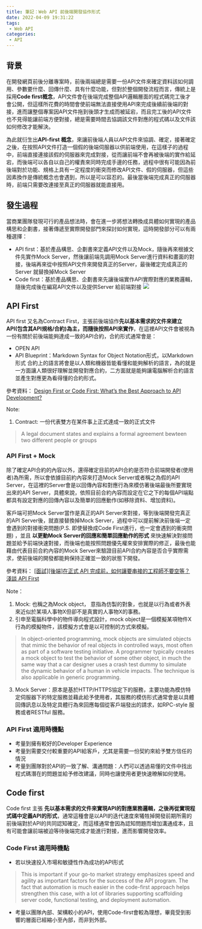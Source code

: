 ```yaml
---
title: 筆記：Web API 前後端開發協作形式
date: 2022-04-09 19:31:22
tags:
 - Web API
categories:
 - API
---
```


## 背景
在開發網頁前後分離專案時，前後兩端總是需要一份API文件來確定資料該如何調用、參數要什麼、回傳什麼、具有什麼功能，但對於整個開發流程而言，傳統上是採用**Code first概念**，API文件會在後端完成整個API邏輯層面的程式碼完工後才會公開，但這樣所花費的時間會使前端無法直接使用API來完成後續前後端的對接，進而讓整個專案因API文件拖到後頭才生成而被延宕，而且完工後的API文件也不見得能讓前端方便對接，總是需要時間去協調該文件對應的程式碼以及文件該如何修改才能解決。

為此就衍生出**API-first 概念**，來讓前後端人員以API文件來協調、確定，接著確定之後，在按照API文件打造一個假的後端伺服器以供前端使用，在這樣子的過程中，前端直接連接該假的伺服器來完成對接，從而讓前端不會再被後端的實作給延宕，而後端可以各自以自己的權責來同時完成手邊的任務，過程中很有可能因為前後端對於功能、規格上具有一定程度的衝突而修改API文件、假的伺服器，但這些因素換作是傳統概念也會遇到，所以是可以容忍的。最後當後端完成真正的伺服器時，前端只需要改連接至真正的伺服器就能直接用。

## 發生過程
當商業團隊發現可行的產品想法時，會在進一步將想法轉換成具體如何實現的產品構思和企劃書，接著傳遞至實際開發部門來探討如何實現，這時開發部分可以有兩種選擇：
  - API first：基於產品構思、企劃書來定義API文件以及Mock，隨後再來根據文件先實作Mock Server，然後讓前端先調用Mock Server進行資料和畫面的對接，後端再來從中按照API文件來開發真正的Server，最後確定完成真正的Server 就替換掉Mock Server 
  - Code first：基於產品構思、企劃書來先讓後端實作API實際對應的業務邏輯，隨後完成後在編寫API文件以及提供Server 給前端對接
![](https://static1.smartbear.co/swagger/media/blog/design-first-vs-code-first-swaggerhub-graphic.png)
## API First
API first 又名為Contract First，主張前後端協作**先以基本需求的文件來建立API(包含其API規格/合約)為主，而隨後按照API來實作**，在這裡API文件會被視為一份有關於前後端能夠達成一致的API合約，合約形式通常會是：
  - OPEN API
  - API Blueprint：Markdown Syntax for Object Notation形式，以Markdown形式
合約上的語言將會是以人類和機器皆能看懂和能夠解析的語言，為的就是一方面讓人類很好理解並開發對應合約，二方面就是能夠讓電腦解析合約語言並產生對應更為看得懂的合約形式。

參考資料：
[Design First or Code First: What’s the Best Approach to API Development? ](https://swagger.io/blog/api-design/design-first-or-code-first-api-development/)

Note:
1. Contract: 一份代表雙方在某件事上正式達成一致的正式文件
> A legal document states and explains a formal agreement bewteen two different people or groups


### API First + Mock 
除了確定API合約的內容以外，還得確定目前的API合約是否符合前端開發者(使用者)為所需，所以會依據目前約內容來打造Mock Server或者稱之為假的API Server，在這裡的Server會是以回傳內容和對應行為來模仿著後端最後所要實現出來的API Server，具體來說，依照目前合約內容而設定在它之下的每個API端點都具有設定對應的回傳內容以及簡單的回應動作(如移除資料、增加資料)。

客戶端可把Mock Server當作是真正的API Server來對接，等到後端開發完真正的API Server後，就直接替換掉Mock Server，過程中可以提前解決前後端一定會遇到的對接衝突問題(P.S. 即使替換成Code First進行，也一定會遇到的衝突問題)
，並且 **以更動Mock Server的回應和簡單回應動作的形式** 來快速解決對接問題並給予前端快速對接，而後端也能按照問題優先權來安排實際的修正，最後也能藉由代表目前合約內容的Mock Server來驗證目前API合約內容是否合乎實際需求，使前後端的開發都能夠保持正確並一致的狀態下開發。

參考資料：
[[面試][後端]在正式 API 完成前，如何讓要串接的工程師不要空等？](https://ithelp.ithome.com.tw/articles/10267680)
[淺談 API First](https://ruddyblog.wordpress.com/2021/09/08/%E6%B7%BA%E8%AB%87-api-first/)


Note：
1. Mock: 也稱之為Mock object， 意指為仿製的對象，也就是以行為或者外表來近似於某項人事物X但卻不是真實的人事物X的事務。
2. 引申至電腦科學中的物件導向程式設計，mock object是一個模擬某項物件X行為的模擬物件，該模擬方式會是以可控制的方式來模擬。
> In object-oriented programming, mock objects are simulated objects that mimic the behavior of real objects in controlled ways, most often as part of a software testing initiative. A programmer typically creates a mock object to test the behavior of some other object, in much the same way that a car designer uses a crash test dummy to simulate the dynamic behavior of a human in vehicle impacts. The technique is also applicable in generic programming.
3. Mock Server：原本是基於HTTP/HTTPS協定下的服務，主要功能為模仿特定伺服器下的特定服務並藉此給予使用者，其服務的模仿形式通常會是以具體回傳訊息以及特定具體行為來回應每個從客戶端發出的請求，如RPC-style 服務或者RESTful 服務。


### API First 適用時機點
  - 考量到擁有較好的Developer Experience
  - 考量到需要交付較重要的API給客戶，尤其是需要一份契約來給予雙方信任的情況
  - 考量到團隊對於API的一致了解、溝通問題：人們可以透過易懂的文件中找出程式碼潛在的問題並給予修改建議，同時也讓使用者更快速暸解如何使用。



## Code first
Code first 主張 **先以基本需求的文件來實現API的對應業務邏輯，之後再從實現程式碼中定義API的形式**，通常這種會是以API的迭代速度來犧牲掉開發前期所需的前後端對於API的共同認知確定，而這樣通常會因為認知問題而增加溝通成本，且有可能會讓前端被迫等待後端完成才能進行對接，進而影響開發效率。

### Code First 適用時機點
  - 若以快速投入市場和敏捷性作為成功的API形式
  > This is important if your go-to market strategy emphasizes speed and agility as important factors for the success of the API program. The fact that automation is much easier in the code-first approach helps strengthen this case, with a lot of libraries supporting scaffolding server code, functional testing, and deployment automation. 
  - 考量以團隊內部、架構較小的API，使用Code-first會較為理想，畢竟受到影響的層面已經縮小至內部，而非到外部。

